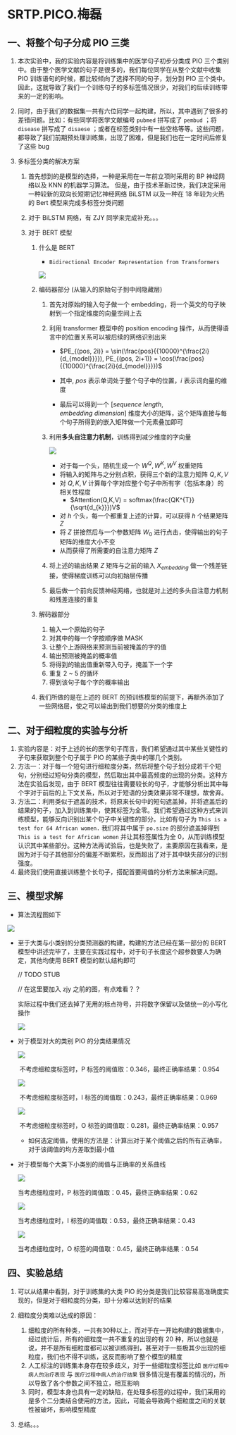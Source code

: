 # SRTP.PICO.梅磊



## 一、将整个句子分成 PIO 三类

1. 本次实验中，我的实验内容是将训练集中的医学句子初步分类成 PIO 三个类别中。由于整个医学文献的句子是很多的，我们每位同学在从整个文献中收集 PIO 训练语句的时候，都比较倾向了选择不同的句子，划分到 PIO 三个类中。因此，这就导致了我们一个训练句子的多标签情况很少，对我们的后续训练带来的一定的影响。

2. 同时，由于我们的数据集一共有六位同学一起构建，所以，其中遇到了很多的差错问题。比如：有些同学将医学文献编号 `pubmed` 拼写成了 `pembud` ；将 `disease` 拼写成了 `disaese` ；或者在标签类别中有一些空格等等。这些问题，都导致了我们前期预处理训练集，出现了困难，但是我们也在一定时间后修复了这些 bug

3. 多标签分类的解决方案

    1. 首先想到的是模型的选择，一种是采用在一年前立项时采用的 BP 神经网络以及 KNN 的机器学习算法。 但是，由于技术革新过快，我们决定采用一种较新的双向长短期记忆神经网络 BiLSTM 以及一种在 18 年较为火热的 Bert 模型来完成多标签分类问题

    2. 对于 BiLSTM 网络，有 ZJY 同学来完成补充。。。

    3. 对于 BERT 模型

        1. 什么是 BERT

            * ` Bidirectional Encoder Representation from Transformers `

            ![](F:\PythonProjects\SRTP-PICO-Classification\paranoid_root\bert\ans\save_for_bset_model\intuition.jpg)

        2. 编码器部分 (从输入的原始句子到中间隐藏层)

            1. 首先对原始的输入句子做一个 embedding，将一个英文的句子映射到一个指定维度的向量空间上去

            2. 利用 transformer 模型中的 position encoding 操作，从而使得语言中的位置关系可以被后续的网络识别出来

                * $PE_{(pos, 2i)} = \sin(\frac{pos}{{10000}^{\frac{2i}{d_{model}}}}), PE_{(pos, 2i+1)} = \cos(\frac{pos}{{10000}^{\frac{2i}{d_{model}}}})$

                * 其中, $pos$ 表示单词处于整个句子中的位置，$i$ 表示词向量的维度
                * 最后可以得到一个 $[sequence~length, embedding~dimension]$ 维度大小的矩阵，这个矩阵直接与每个句子所得到的嵌入矩阵做一个元素叠加即可

            3. 利用**多头自注意力机制**，训练得到减少维度的字向量

                ![](F:\PythonProjects\SRTP-PICO-Classification\paranoid_root\bert\ans\save_for_bset_model\多头自注意力机制.png)

                * 对于每一个头，随机生成一个 $W^{Q}, W^{K}, W^{V}$ 权重矩阵
                * 将输入的矩阵与之分别点积，获得三个新的注意力矩阵 $Q,K,V$
                * 对 $Q, K, V$ 计算每个字对应整个句子中所有字（包括本身）的相关性程度
                    * $Attention(Q,K,V) = softmax(\frac{QK^{T}}{\sqrt{d_{k}}})V$
                * 对 $h$ 个头，每一个都重复上述的计算，可以获得 $h$ 个结果矩阵 $Z$
                * 将 $Z$ 拼接然后与一个参数矩阵 $W_{0}$ 进行点击，使得输出的句子矩阵的维度大小不变
                * 从而获得了所需要的自注意力矩阵 $Z$ 

            4. 将上述的输出结果 $Z$ 矩阵与之前的输入 $X_{embedding}$ 做一个残差链接，使得梯度训练可以向初始层传播

            5. 最后做一个前向反馈神经网络，也就是对上述的多头自注意力机制和残差连接的重复

        3. 解码器部分

            1. 输入一个原始的句子
            2. 对其中的每一个字按顺序做 MASK
            3. 让整个上游网络来预测当前被掩盖的字的值
            4. 输出预测被掩盖的概率值
            5. 将得到的输出值重新带入句子，掩盖下一个字
            6. 重复 2 ~ 5 的循环
            7. 得到该句子每个字的概率输出

        4. 我们所做的是在上述的 BERT 的预训练模型的前提下，再额外添加了一些网络层，使之可以输出到我们想要的分类的维度上





## 二、对于细粒度的实验与分析

1. 实验内容是：对于上述的长的医学句子而言，我们希望通过其中某些关键性的子句来获取到整个句子属于 PIO 的某些子类中的哪几个类别。
2. 方法一：对于每一个短句进行细粒度分类，然后将整个句子划分成若干个短句，分别经过短句分类的模型，然后取出其中最高频度的出现的分类。这种方法在实验后发现，由于 BERT 模型往往需要较长的句子，才能够分析出其中每个字对于前后的上下文关系，所以对于短语的分类效果非常不理想，故舍弃。
3. 方法二：利用类似于遮盖的技术，将原来长句中的短句遮盖掉，并将遮盖后的结果的句子，加入到训练集中，使其标签为全零。我们希望通过这种方式来训练模型，能够反向识别出某个句子中关键性的部分。比如有句子为 `This is a test for 64 African women.` 我们将其中属于 `po.size` 的部分遮盖掉得到 `This is a test for African women` 并让其标签属性为全 0，从而训练模型认识其中某些部分。这种方法再试验后，也是失败了，主要原因在我看来，是因为对于句子其他部分的偏差不断累积，反而超出了对于其中缺失部分的识别强度。
4. 最终我们使用直接训练整个长句子，搭配首要阈值的分析方法来解决问题。





## 三、模型求解

* 算法流程图如下

![](F:\PythonProjects\SRTP-PICO-Classification\paranoid_root\bert\ans\save_for_bset_model\算法流程.jpg)

* 至于大类与小类别的分类预测器的构建，构建的方法已经在第一部分的 BERT 模型中讲述完毕了，主要在实践过程中，对于句子长度这个超参数要人为确定，其他均使用 BERT 模型的默认结构即可

    // TODO STUB

    // 在这里要加入 zjy 之前的图，有点难看？？

    实际过程中我们还去掉了无用的标点符号，并将数字保留以及做统一的小写化操作

    ![](F:\PythonProjects\SRTP-PICO-Classification\paranoid_root\bert\ans\save_for_bset_model\句子处理后的长度分布.png)

* 对于模型对大的类别 PIO 的分类结果情况

    ![](F:\PythonProjects\SRTP-PICO-Classification\paranoid_root\bert\ans\sentence\reshold-p_correctness.png)

    ​	不考虑细粒度标签时，P 标签的阈值取：0.346，最终正确率结果：0.954

    ![](F:\PythonProjects\SRTP-PICO-Classification\paranoid_root\bert\ans\sentence\reshold-i_correctness.png)

    ​	不考虑细粒度标签时，I 标签的阈值取：0.243，最终正确率结果：0.969

    ![](F:\PythonProjects\SRTP-PICO-Classification\paranoid_root\bert\ans\sentence\reshold-o_correctness.png)

    ​	不考虑细粒度标签时，O 标签的阈值取：0.281，最终正确率结果：0.957

    * 如何选定阈值，使用的方法是：计算出对于某个阈值之后的所有正确率，对于该阈值的均方差取到最小值

* 对于模型每个大类下小类别的阈值与正确率的关系曲线

    ![](F:\PythonProjects\SRTP-PICO-Classification\paranoid_root\bert\ans\save_for_bset_model\p-0.45-0.62.png)

    当考虑细粒度时，P 标签的阈值取：0.45，最终正确率结果：0.62

    ![](F:\PythonProjects\SRTP-PICO-Classification\paranoid_root\bert\ans\save_for_bset_model\i-0.53-0.43.png)

    当考虑细粒度时，I 标签的阈值取：0.53，最终正确率结果：0.43

    ![](F:\PythonProjects\SRTP-PICO-Classification\paranoid_root\bert\ans\save_for_bset_model\o-0.45-0.54.png)

    当考虑细粒度时，O 标签的阈值取：0.45，最终正确率结果：0.54



## 四、实验总结

1. 可以从结果中看到，对于训练集的大类 PIO 的分类是我们比较容易高准确度实现的，但是对于细粒度的分类，却十分难以达到好的结果

2. 细粒度分类难以达成的原因：
    1. 细粒度的所有种类，一共有30种以上，而对于在一开始构建的数据集中，经过统计后，所有的细粒度一共不重复的出现的有 20 种，所以也就是说，并不是所有细粒度都可以被训练得到，甚至对于一些极其少出现的细粒度，我们也不得不训练，这反而影响了整个模型的精度
    2. 人工标注的训练集本身存在较多歧义，对于一些细粒度标签比如 `医疗过程中病人的治疗表现` 与 `医疗过程中病人的治疗结果` 很多情况是有覆盖的情况的，所以导致了各个参数之间不独立，相互影响
    3. 同时，模型本身也具有一定的缺陷，在处理多标签的过程中，我们采用的是多个二分类结合使用的方法，因此，可能会导致两个细粒度之间的关联性被破坏，影响模型精度
3. 总结。。。